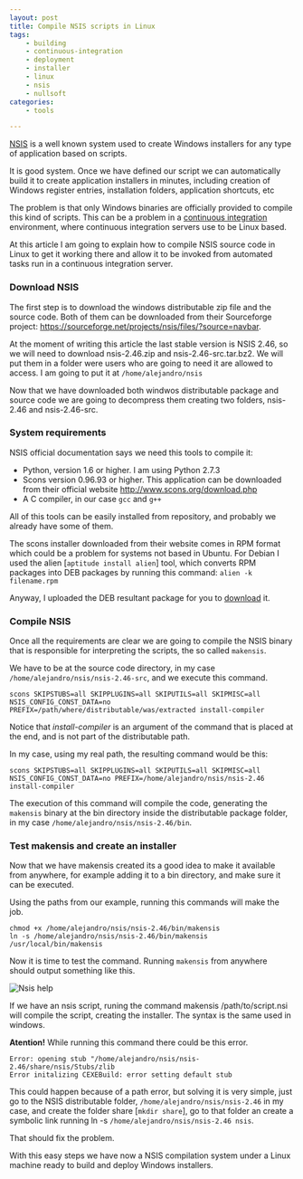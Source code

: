 ```yaml
---
layout: post
title: Compile NSIS scripts in Linux
tags:
    - building
    - continuous-integration
    - deployment
    - installer
    - linux
    - nsis
    - nullsoft
categories:
    - tools

---
```


[NSIS](http://nsis.sourceforge.net/Main_Page) is a well known system used to create Windows installers for any type of application based on scripts.

It is good system. Once we have defined our script we can automatically build it to create application installers in minutes, including creation of Windows register entries, installation folders, application shortcuts, etc

The problem is that only Windows binaries are officially provided to compile this kind of scripts. This can be a problem in a [continuous integration](https://en.wikipedia.org/wiki/Continuous_integration) environment, where continuous integration servers use to be Linux based.

At this article I am going to explain how to compile NSIS source code in Linux to get it working there and allow it to be invoked from automated tasks run in a continuous integration server.

### Download NSIS

The first step is to download the windows distributable zip file and the source code. Both of them can be downloaded from their Sourceforge project: https://sourceforge.net/projects/nsis/files/?source=navbar.

At the moment of writing this article the last stable version is NSIS 2.46, so we will need to download nsis-2.46.zip and nsis-2.46-src.tar.bz2. We will put them in a folder were users who are going to need it are allowed to access. I am going to put it at `/home/alejandro/nsis`

Now that we have downloaded both windwos distributable package and source code we are going to decompress them creating two folders, nsis-2.46 and nsis-2.46-src.

### System requirements

NSIS official documentation says we need this tools to compile it:

* Python, version 1.6 or higher. I am using Python 2.7.3
* Scons version 0.96.93 or higher. This application can be downloaded from their official website http://www.scons.org/download.php
* A C compiler, in our case `gcc` and `g++`

All of this tools can be easily installed from repository, and probably we already have some of them.

The scons installer downloaded from their website comes in RPM format which could be a problem for systems not based in Ubuntu. For Debian I used the alien [`aptitude install alien`] tool, which converts RPM packages into DEB packages by running this command: `alien -k filename.rpm`

Anyway, I uploaded the DEB resultant package for you to [download](https://alejandrocelaya.blog/assets/downloads/scons_2.3.0-1_all.deb_.zip) it.

### Compile NSIS

Once all the requirements are clear we are going to compile the NSIS binary that is responsible for interpreting the scripts, the so called `makensis`.

We have to be at the source code directory, in my case `/home/alejandro/nsis/nsis-2.46-src`, and we execute this command.

```
scons SKIPSTUBS=all SKIPPLUGINS=all SKIPUTILS=all SKIPMISC=all NSIS_CONFIG_CONST_DATA=no PREFIX=/path/where/distributable/was/extracted install-compiler
```

Notice that _install-compiler_ is an argument of the command that is placed at the end, and is not part of the distributable path.

In my case, using my real path, the resulting command would be this:

```
scons SKIPSTUBS=all SKIPPLUGINS=all SKIPUTILS=all SKIPMISC=all NSIS_CONFIG_CONST_DATA=no PREFIX=/home/alejandro/nsis/nsis-2.46 install-compiler
```

The execution of this command will compile the code, generating the `makensis` binary at the bin directory inside the distributable  package folder, in my case `/home/alejandro/nsis/nsis-2.46/bin`.

### Test makensis and create an installer

Now that we have makensis created its a good idea to make it available from anywhere, for example adding it to a bin directory, and make sure it can be executed.

Using the paths from our example, running this commands will make the job.

```
chmod +x /home/alejandro/nsis/nsis-2.46/bin/makensis
ln -s /home/alejandro/nsis/nsis-2.46/bin/makensis /usr/local/bin/makensis
```

Now it is time to test the command. Running `makensis` from anywhere should output something like this.

![Nsis help](https://alejandrocelaya.blog/assets/img/nsis.png)

If we have an nsis script, runing the command makensis /path/to/script.nsi will compile the script, creating the installer. The syntax is the same used in windows.

**Atention!** While running this command there could be this error.

```
Error: opening stub "/home/alejandro/nsis/nsis-2.46/share/nsis/Stubs/zlib
Error initalizing CEXEBuild: error setting default stub
```

This could happen because of a path error, but solving it is very simple, just go to the NSIS distributable folder, `/home/alejandro/nsis/nsis-2.46` in my case, and create the folder share [`mkdir share`], go to that folder an create a symbolic link running ln -s `/home/alejandro/nsis/nsis-2.46 nsis`.

That should fix the problem.

With this easy steps we have now a NSIS compilation system under a Linux machine ready to build and deploy Windows installers.
